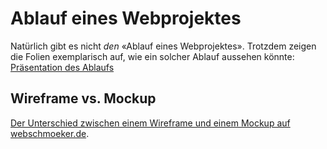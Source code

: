 # Ablauf eines Webprojektes

Natürlich gibt es nicht *den* «Ablauf eines Webprojektes». Trotzdem zeigen die Folien exemplarisch auf, wie ein solcher Ablauf aussehen könnte: [Präsentation des Ablaufs](src/Erklaerung_Webprojektablauf.pdf)

## Wireframe vs. Mockup


[Der Unterschied zwischen einem Wireframe und einem Mockup auf webschmoeker.de](https://www.webschmoeker.de/webdesign/unterschied-wireframe-und-mockup/).
